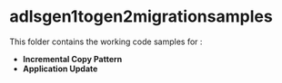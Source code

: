 # adlsgen1togen2migrationsamples
This folder contains the working code samples for :
  * **Incremental Copy Pattern**
  * **Application Update**

